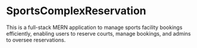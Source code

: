 # SportsComplexReservation
This is a full-stack MERN application to manage sports facility bookings efficiently, enabling users to reserve courts, manage bookings, and admins to oversee reservations.
